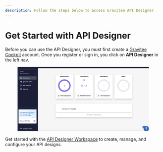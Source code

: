 ```yaml
---
description: Follow the steps below to access Gravitee API Designer
---
```


# Get Started with API Designer

Before you can use the API Designer, you must first create a [Gravitee Cockpit](https://cockpit.gravitee.io/) account. Once you register or sign in, you click on **API Designer** in the left nav.

<figure><img src="../.gitbook/assets/api designer.png" alt=""><figcaption></figcaption></figure>

Get started with the [API Designer Workspace](../guides/api-designer-workspace/) to create, manage, and configure your API designs.
